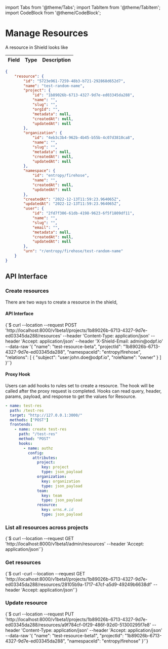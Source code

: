 import Tabs from '@theme/Tabs';
import TabItem from '@theme/TabItem';
import CodeBlock from '@theme/CodeBlock';

# Manage Resources

A resource in Shield looks like

<Tabs groupId="model">
  <TabItem value="Model" label="Model" default>

| Field | Type | Description |
| ----- | ---- | ----------- |

</TabItem>
<TabItem value="JSON" label="Sample JSON" default>

```json
{
    "resource": {
        "id": "5723e961-7259-48b3-b721-292868d652d7",
        "name": "test-random-name",
        "project": {
            "id": "1b89026b-6713-4327-9d7e-ed03345da288",
            "name": "",
            "slug": "",
            "orgId": "",
            "metadata": null,
            "createdAt": null,
            "updatedAt": null
        },
        "organization": {
            "id": "4eb3c3b4-962b-4b45-b55b-4c07d3810ca8",
            "name": "",
            "slug": "",
            "metadata": null,
            "createdAt": null,
            "updatedAt": null
        },
        "namespace": {
            "id": "entropy/firehose",
            "name": "",
            "createdAt": null,
            "updatedAt": null
        },
        "createdAt": "2022-12-13T11:59:23.964065Z",
        "updatedAt": "2022-12-13T11:59:23.964065Z",
        "user": {
            "id": "2fd7f306-61db-4198-9623-6f5f1809df11",
            "name": "",
            "slug": "",
            "email": "",
            "metadata": null,
            "createdAt": null,
            "updatedAt": null
        },
        "urn": "r/entropy/firehose/test-random-name"
    }
}
```
</TabItem>
</Tabs>

## API Interface
### Create resources

There are two ways to create a resource in the shield,
#### API Interface

<Tabs groupId="api">
  <TabItem value="HTTP" label="HTTP" default>
        <CodeBlock className="language-bash">
    {`$ curl --location --request POST 'http://localhost:8000/v1beta1/projects/1b89026b-6713-4327-9d7e-ed03345da288/resources'
--header 'Content-Type: application/json'
--header 'Accept: application/json'
--header 'X-Shield-Email: admin@odpf.io'
--data-raw '{
  "name": "test-resource-beta",
  "projectId": "1b89026b-6713-4327-9d7e-ed03345da288",
  "namespaceId": "entropy/firehose",
  "relations": [
    {
      "subject": "user:john.doe@odpf.io",
      "roleName": "owner"
    }
  ]
}'`}
    </CodeBlock>
  </TabItem>
</Tabs>

#### Proxy Hook

Users can add hooks to rules set to create a resource. The hook will be called after the proxy request is completed.
Hooks can read query, header, params, payload, and response to get the values for Resource.

```yaml
- name: test-res
  path: /test-res
  target: "http://127.0.0.1:3000/"
  methods: ["POST"]
  frontends:
    - name: create test-res
      path: "/test-res"
      method: "POST"
      hooks:
        - name: authz
          config:
            attributes:
              project:
                key: project
                type: json_payload
              organization:
                key: organization
                type: json_payload
              team:
                key: team
                type: json_payload
              resource:
                key: urns.#.id
                type: json_payload
```

### List all resources across projects

<Tabs groupId="api">
  <TabItem value="HTTP" label="HTTP" default>
        <CodeBlock className="language-bash">
    {`$ curl --location --request GET 'http://localhost:8000/v1beta1/admin/resources'
--header 'Accept: application/json'`}
    </CodeBlock>
  </TabItem>
</Tabs>

### Get resources

<Tabs groupId="api">
  <TabItem value="HTTP" label="HTTP" default>
        <CodeBlock className="language-bash">
    {`$ curl -curl --location --request GET 'http://localhost:8000/v1beta1/projects/1b89026b-6713-4327-9d7e-ed03345da288/resources/28105b9a-1717-47cf-a5d9-49249b6638df'
--header 'Accept: application/json'`}
    </CodeBlock>
  </TabItem>
</Tabs>

### Update resource

<Tabs groupId="api">
  <TabItem value="HTTP" label="HTTP" default>
        <CodeBlock className="language-bash">
    {`$ curl --location --request PUT 'http://localhost:8000/v1beta1/projects/1b89026b-6713-4327-9d7e-ed03345da288/resources/a9f784cf-0f29-486f-92d0-51300295f7e8'
--header 'Content-Type: application/json'
--header 'Accept: application/json'
--data-raw '{
  "name": "test-resource-beta1",
  "projectId": "1b89026b-6713-4327-9d7e-ed03345da288",
  "namespaceId": "entropy/firehose"
}'`}
    </CodeBlock>
  </TabItem>
</Tabs>